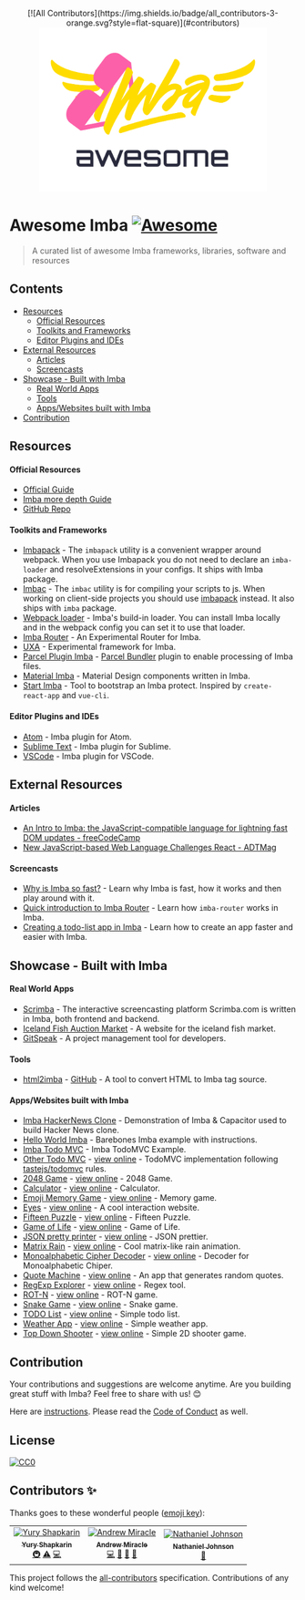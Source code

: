 <p align="center">
[![All Contributors](https://img.shields.io/badge/all_contributors-3-orange.svg?style=flat-square)](#contributors)
	<a href="http://imba.io" align="center" target="_blank">
		<img width="400" src="./icon/imba-awesome-logo.min.svg">
	</a>
</p>

# Awesome Imba [![Awesome](https://cdn.rawgit.com/sindresorhus/awesome/d7305f38d29fed78fa85652e3a63e154dd8e8829/media/badge.svg)](https://github.com/sindresorhus/awesome)

> A curated list of awesome Imba frameworks, libraries, software and resources


## Contents

- [Resources](#resources)
	- [Official Resources](#official-resources)
	- [Toolkits and Frameworks](#toolkits-and-frameworks)
	- [Editor Plugins and IDEs](#editor-plugins-and-ides)
- [External Resources](#external-resources)
	- [Articles](#articles)
	- [Screencasts](#screencasts)
- [Showcase - Built with Imba](#showcase---built-with-imba)
	- [Real World Apps](#real-world-apps)
	- [Tools](#tools)
	- [Apps/Websites built with Imba](#appswebsites-built-with-imba)
- [Contribution](#contribution)

## Resources

#### Official Resources

- [Official Guide](http://imba.io)
- [Imba more depth Guide](https://imba.github.io/imba-guide/)
- [GitHub Repo](https://github.com/imba/imba)

#### Toolkits and Frameworks

- [Imbapack](https://github.com/imba/imba/blob/master/bin/imbapack) - The `imbapack` utility is a convenient wrapper around webpack. When you use Imbapack you do not need to declare an `imba-loader` and resolveExtensions in your configs. It ships with Imba package.
- [Imbac](https://github.com/imba/imba/blob/master/bin/imbac) - The `imbac` utility is for compiling your scripts to js. When working on client-side projects you should use [imbapack](https://github.com/imba/imba/blob/master/bin/imbapack) instead. It also ships with `imba` package.
- [Webpack loader](https://github.com/imba/imba/blob/master/loader.js) - Imba's build-in loader. You can install Imba locally and in the webpack config you can set it to use that loader.
- [Imba Router](https://github.com/somebee/imba-router) - An Experimental Router for Imba.
- [UXA](https://github.com/somebee/uxa) - Experimental framework for Imba.
- [Parcel Plugin Imba](https://github.com/imba/parcel-plugin-imba) - [Parcel Bundler](https://parceljs.org/) plugin to enable 
processing of Imba files.
- [Material Imba](https://github.com/nathanjohnson320/material-imba) - Material Design components written in Imba.
- [Start Imba](https://github.com/athif23/start-imba) - Tool to bootstrap an Imba protect. Inspired by `create-react-app` and `vue-cli`.

#### Editor Plugins and IDEs

- [Atom](http://github.com/somebee/language-imba) - Imba plugin for Atom.
- [Sublime Text](http://github.com/somebee/sublime-imba) - Imba plugin for Sublime.
- [VSCode](http://github.com/somebee/vscode-imba) - Imba plugin for VSCode.

## External Resources

#### Articles

- [An Intro to Imba: the JavaScript-compatible language for lightning fast DOM updates - freeCodeCamp](https://medium.freecodecamp.org/introduction-to-imba-the-alternative-to-javascript-e2aa1e3d1769)
- [New JavaScript-based Web Language Challenges React - ADTMag](https://adtmag.com/articles/2016/01/14/imba-web-language.aspx)

#### Screencasts
- [Why is Imba so fast?](https://scrimba.com/p/pJkZsB/c6B9rAM) - Learn why Imba is fast, how it works and then play around with it.
- [Quick introduction to Imba Router](https://scrimba.com/playlist/pMvYcg) - Learn how `imba-router` works in Imba.
- [Creating a todo-list app in Imba](https://scrimba.com/p/pDzDSZ/cRvRMSB) - Learn how to create an app faster and easier with Imba.

## Showcase - Built with Imba

#### Real World Apps

- [Scrimba](http://scrimba.com) - The interactive screencasting platform Scrimba.com is written in Imba, both frontend and backend.
- [Iceland Fish Auction Market](https://rsf.is) - A website for the iceland fish market.
- [GitSpeak](https://gitspeak.com) - A project management tool for developers.

#### Tools

- [html2imba](http://konsumer.js.org/html2imba/) - [GitHub](https://github.com/konsumer/html2imba) - A tool to convert HTML to Imba tag source.

#### Apps/Websites built with Imba

- [Imba HackerNews Clone](https://github.com/SamirHodzic/imba-capacitor-hn) - Demonstration of Imba & Capacitor used to build Hacker News clone.
- [Hello World Imba](https://github.com/imba/hello-world-imba) - Barebones Imba example with instructions.
- [Imba Todo MVC](https://github.com/somebee/todomvc-imba) -  Imba TodoMVC Example.
- [Other Todo MVC](https://github.com/shapkarin/imba-todo) - [view online](https://shapkarin.github.io/imba-todo/) - TodoMVC implementation following [tastejs/todomvc](https://github.com/tastejs/todomvc) rules.
- [2048 Game](https://github.com/taw/imba-2048) - [view online](https://taw.github.io/imba-2048) - 2048 Game.
- [Calculator](https://github.com/taw/imba-calculator) - [view online](https://taw.github.io/imba-calculator)  - Calculator.
- [Emoji Memory Game](https://github.com/taw/imba-emoji-memory) - [view online](https://taw.github.io/imba-emoji-memory) - Memory game.
- [Eyes](https://github.com/taw/imba-eyes) - [view online](https://taw.github.io/imba-eyes) - A cool interaction website.
- [Fifteen Puzzle](https://github.com/taw/imba-fifteen) - [view online](https://taw.github.io/imba-fifteen) - Fifteen Puzzle.
- [Game of Life](https://github.com/taw/imba-game-of-life) - [view online](https://taw.github.io/imba-game-of-life) - Game of Life.
- [JSON pretty printer](https://github.com/taw/imba-json-beautifier) - [view online](https://taw.github.io/imba-json-beautifier) - JSON prettier.
- [Matrix Rain](https://github.com/taw/imba-matrix-rain) - [view online](https://taw.github.io/imba-matrix-rain) - Cool matrix-like rain animation.
- [Monoalphabetic Cipher Decoder](https://github.com/taw/imba-monoalphabetic) - [view online](https://taw.github.io/imba-monoalphabetic) - Decoder for Monoalphabetic Chiper.
- [Quote Machine](https://github.com/taw/imba-quote-machine) - [view online](https://taw.github.io/imba-quote-machine) - An app that generates random quotes.
- [RegExp Explorer](https://github.com/taw/imba-regexp-explorer) - [view online](https://taw.github.io/imba-regexp-explorer) - Regex tool.
- [ROT-N](https://github.com/taw/imba-rotn) - [view online](https://taw.github.io/imba-rotn) - ROT-N game.
- [Snake Game](https://github.com/taw/imba-snake) - [view online](https://taw.github.io/imba-snake) - Snake game.
- [TODO List](https://github.com/taw/imba-todo-list) - [view online](https://taw.github.io/imba-todo-list) - Simple todo list.
- [Weather App](https://github.com/taw/imba-weather) - [view online](https://taw.github.io/imba-weather) - Simple weather app.
- [Top Down Shooter](https://github.com/CassianoSF/imba-top-down-shooter) - [view online](https://cassianosf.github.io/imba-top-down-shooter/dist/index.html) - Simple 2D shooter game.

## Contribution
Your contributions and suggestions are welcome anytime. Are you building great stuff with Imba? Feel free to share with us! :blush:

Here are [instructions](./CONTRIBUTING.md). Please read the [Code of Conduct](.github/CODE_OF_CONDUCT.md) as well.

## License
[![CC0](http://mirrors.creativecommons.org/presskit/buttons/88x31/svg/cc-zero.svg)](http://creativecommons.org/publicdomain/zero/1.0/)

## Contributors ✨

Thanks goes to these wonderful people ([emoji key](https://allcontributors.org/docs/en/emoji-key)):

<!-- ALL-CONTRIBUTORS-LIST:START - Do not remove or modify this section -->
<!-- prettier-ignore -->
<table>
  <tr>
    <td align="center"><a href="http://shapkarin.me"><img src="https://avatars1.githubusercontent.com/u/1463086?v=4" width="100px;" alt="Yury Shapkarin"/><br /><sub><b>Yury Shapkarin</b></sub></a><br /><a href="#infra-shapkarin" title="Infrastructure (Hosting, Build-Tools, etc)">🚇</a> <a href="https://github.com/koolamusic/awesome-imba/commits?author=shapkarin" title="Tests">⚠️</a> <a href="https://github.com/koolamusic/awesome-imba/commits?author=shapkarin" title="Code">💻</a></td>
    <td align="center"><a href="http://bit.ly/2EnR6Gf"><img src="https://avatars3.githubusercontent.com/u/8960757?v=4" width="100px;" alt="Andrew Miracle"/><br /><sub><b>Andrew Miracle</b></sub></a><br /><a href="https://github.com/koolamusic/awesome-imba/commits?author=koolamusic" title="Code">💻</a> <a href="https://github.com/koolamusic/awesome-imba/commits?author=koolamusic" title="Documentation">📖</a> <a href="#review-koolamusic" title="Reviewed Pull Requests">👀</a> <a href="#tool-koolamusic" title="Tools">🔧</a></td>
    <td align="center"><a href="https://b1001.herokuapp.com/"><img src="https://avatars3.githubusercontent.com/u/1680341?v=4" width="100px;" alt="Nathaniel Johnson"/><br /><sub><b>Nathaniel Johnson</b></sub></a><br /><a href="https://github.com/koolamusic/awesome-imba/commits?author=nathanjohnson320" title="Documentation">📖</a></td>
  </tr>
</table>

<!-- ALL-CONTRIBUTORS-LIST:END -->

This project follows the [all-contributors](https://github.com/all-contributors/all-contributors) specification. Contributions of any kind welcome!